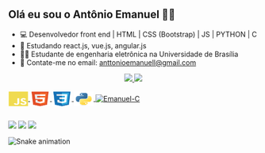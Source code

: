 ## Olá eu sou o Antônio Emanuel 👨‍💻

- 💻 Desenvolvedor front end | HTML | CSS (Bootstrap) | JS | PYTHON | C
- 📗 Estudando react.js, vue.js, angular.js
- 🔌🔋 Estudante de engenharia eletrônica na Universidade de Brasília
- 📎 Contate-me no email: anttonioemanuell@gmail.com

<div align="center">
  <a href="https://github.com/aemanuell">
  <img height="160em" src="https://github-readme-stats.vercel.app/api?username=aemanuell&show_icons=true&theme=great-gatsby">
  <img height="160em" src="https://github-readme-stats.vercel.app/api/top-langs/?username=aemanuell&layout=compact&langs_count=7&theme=great-gatsby"/>
</div>

<div style="display: inline_block"><br>
  <img align="center" alt="Emanuel-Js" height="30" width="40" src="https://raw.githubusercontent.com/devicons/devicon/master/icons/javascript/javascript-plain.svg">
  <img align="center" alt="Emanuel-HTML" height="30" width="40" src="https://raw.githubusercontent.com/devicons/devicon/master/icons/html5/html5-original.svg">
  <img align="center" alt="Emanuel-CSS" height="30" width="40" src="https://raw.githubusercontent.com/devicons/devicon/master/icons/css3/css3-original.svg">
  <img align="center" alt="Emanuel-Python" height="30" width="40" src="https://raw.githubusercontent.com/devicons/devicon/master/icons/python/python-original.svg">
  <img align="center" alt="Emanuel-C" height="30" width="40" src="https://cdn.jsdelivr.net/gh/devicons/devicon/icons/c/c-original.svg">
</div>
  
##

<div> 
  <a href="https://instagram.com/ae.emanuel" target="_blank"><img src="https://img.shields.io/badge/-Instagram-%23E4405F?style=for-the-badge&logo=instagram&logoColor=white" target="_blank"></a>
  <a href = "mailto:anttonioemanuell@gmail.com"><img src="https://img.shields.io/badge/-Gmail-%23333?style=for-the-badge&logo=gmail&logoColor=white" target="_blank"></a>
  <a href="https://www.linkedin.com/in/ant%C3%B4nio-emanuel-755659142/" target="_blank"><img src="https://img.shields.io/badge/-LinkedIn-%230077B5?style=for-the-badge&logo=linkedin&logoColor=white" target="_blank"></a> 
 
  ![Snake animation](https://github.com/aemanuell/aemanuell/blob/output/github-contribution-grid-snake.svg)
 
</div>

